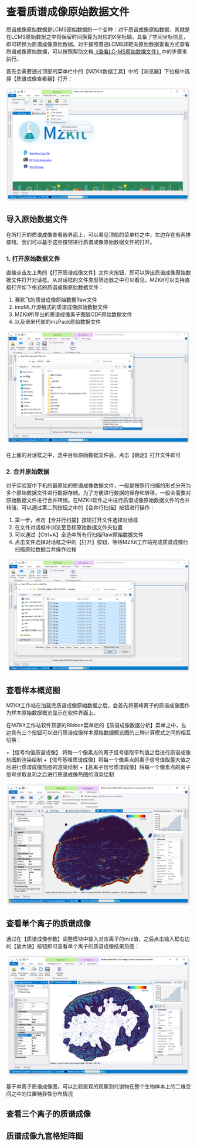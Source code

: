 # 查看质谱成像原始数据文件

<!-- 2022-07-14 -->

质谱成像原始数据是LCMS原始数据的一个变种：对于质谱成像原始数据，其就是在LCMS原始数据之中将保留时间换算为对应的X坐标轴，具备了空间坐标信息，即可转换为质谱成像原始数据。对于按照普通LCMS非靶向原始数据查看方式查看质谱成像原始数据，可以按照帮助文档[《查看LC-MS原始数据文件》](/zh/#view-lc-ms)中的步骤来执行。

首先会需要通过顶部的菜单栏中的【MZKit数据工具】中的【浏览器】下拉框中选择【质谱成像查看器】打开：

![](images/MSIViewerMenu.PNG)

## 导入原始数据文件

在所打开的质谱成像查看器界面上，可以看见顶部的菜单栏之中，左边存在有两排按钮。我们可以基于这些按钮进行质谱成像原始数据文件的打开。

### 1. 打开原始数据文件

直接点击左上角的【打开质谱成像文件】文件夹按钮，即可以弹出质谱成像原始数据文件打开对话框。从对话框的文件类型筛选器之中可以看见，MZKit可以支持直接打开如下格式的质谱成像原始数据文件：

1. 赛默飞的质谱成像原始数据Raw文件
2. imzML开源格式的质谱成像原始数据文件
3. MZKit所导出的质谱成像离子图层CDF原始数据文件
4. 以及诺米代谢的mzPack原始数据文件

![](images/OpenMSIRawFile.PNG)

在上面的对话框之中，选中目标原始数据文件后，点击【确定】打开文件即可

### 2. 合并原始数据

对于实验室中下机的最原始的质谱成像数据文件，一般是按照行扫描的形式分开为多个原始数据文件进行数据存储。为了方便进行数据的保存和转移，一般会需要对原始数据文件进行合并转储。在MZKit软件之中进行质谱成像原始数据文件的合并转储，可以通过第二列按钮之中的【合并行扫描】按钮进行操作：

1. 第一步，点击【合并行扫描】按钮打开文件选择对话框
2. 在文件对话框中浏览至目标原始数据文件夹位置
3. 可以通过【Ctrl+A】全选中所有行扫描Raw原始数据文件
4. 点击文件选择对话框之中的【打开】按钮，等待MZKit工作站完成质谱成像行扫描原始数据合并操作过程

![](images/CombineRowScans.PNG)

## 查看样本概览图

MZKit工作站在加载完质谱成像原始数据之后，会首先将基峰离子的质谱成像图作为样本原始数据概览显示在软件界面上。

在MZKit工作站软件顶部的Ribbon菜单栏的【质谱成像数据分析】菜单之中，左边具有三个按钮可以进行质谱成像样本原始数据概览图的三种计算模式之间的相互切换：

+【信号均值质谱成像】 将每一个像素点的离子信号值取平均值之后进行质谱成像热图的渲染绘制
+【信号基峰质谱成像】将每一个像素点的离子信号值取最大值之后进行质谱成像热图的渲染绘制
+【总离子信号质谱成像】将每一个像素点的离子信号求取总和之后进行质谱成像热图的渲染绘制

![](images/MSI_sample_snapshot.PNG)

## 查看单个离子的质谱成像

通过在【质谱成像参数】调整模块中输入对应离子的m/z值，之后点击输入框右边的【放大镜】按钮即可查看单个离子的质谱成像结果热图：

![](images/single-ion-ms-imaging.PNG)

基于单离子质谱成像图，可以比较直观的观察到代谢物在整个生物样本上的二维空间之中的位置特异性分布情况

## 查看三个离子的质谱成像

## 质谱成像九宫格矩阵图

